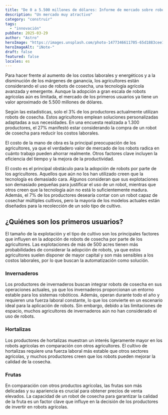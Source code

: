 ```yaml
---
title: "De 0 a 5.500 millones de dólares: Informe de mercado sobre robots de cosecha"
description: "Un mercado muy atractivo"
category: "construir"
tags:
  - "innovación"
pubDate: 2025-03-29
author: "Astro"
heroImage: "https://images.unsplash.com/photo-1477346611705-65d1883cee1e"
heroImageAlt: "iNote-"
draft: false
featured: false
locales: es
---
```


Para hacer frente al aumento de los costos laborales y energéticos y a la disminución de los márgenes de ganancia, los agricultores están considerando el uso de robots de cosecha, una tecnología agrícola avanzada y emergente. Aunque la adopción a gran escala de robots agrícolas aún es limitada, el mercado de los primeros usuarios ya tiene un valor aproximado de 5.500 millones de dólares.

Según las estadísticas, solo el 3% de los productores actualmente utilizan robots de cosecha. Estos agricultores emplean soluciones personalizadas adaptadas a sus necesidades. En una encuesta realizada a 1.300 productores, el 27% manifestó estar considerando la compra de un robot de cosecha para reducir los costos laborales.

El costo de la mano de obra es la principal preocupación de los agricultores, ya que el verdadero valor de mercado de los robots radica en cuánto trabajo pueden ahorrar realmente. Otros factores clave incluyen la eficiencia del tiempo y la mejora de la productividad.

El costo es el principal obstáculo para la adopción de robots por parte de los agricultores. Aquellos que aún no los han utilizado creen que la tecnología es demasiado cara. Algunos consideran que sus explotaciones son demasiado pequeñas para justificar el uso de un robot, mientras que otros creen que la tecnología aún no está lo suficientemente madura. Además, el 7% de los productores desearía contar con un robot capaz de cosechar múltiples cultivos, pero la mayoría de los modelos actuales están diseñados para la recolección de un solo tipo de cultivo.

## **¿Quiénes son los primeros usuarios?**

El tamaño de la explotación y el tipo de cultivo son los principales factores que influyen en la adopción de robots de cosecha por parte de los agricultores. Las explotaciones de más de 500 acres tienen más probabilidades de considerar la adopción de robots, ya que estos agricultores suelen disponer de mayor capital y son más sensibles a los costos laborales, por lo que buscan la automatización como solución.

### **Invernaderos**

Los productores de invernaderos buscan integrar robots de cosecha en sus operaciones actuales, ya que los invernaderos proporcionan un entorno estable para los sistemas robóticos. Además, operan durante todo el año y requieren una fuerza laboral constante, lo que los convierte en un escenario ideal para la aplicación de robots. Sin embargo, debido a las limitaciones de espacio, muchos agricultores de invernaderos aún no han considerado el uso de robots.

### **Hortalizas**

Los productores de hortalizas muestran un interés ligeramente mayor en los robots agrícolas en comparación con otros agricultores. El cultivo de hortalizas requiere una fuerza laboral más estable que otros sectores agrícolas, y muchos productores creen que los robots pueden mejorar la calidad de la cosecha.

### **Frutas**

En comparación con otros productos agrícolas, las frutas son más delicadas y su apariencia es crucial para obtener precios de venta elevados. La capacidad de un robot de cosecha para garantizar la calidad de la fruta es un factor clave que influye en la decisión de los productores de invertir en robots agrícolas.
